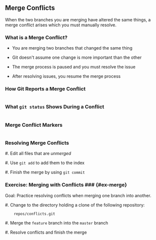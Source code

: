 Merge Conflicts
---------------

When the two branches you are merging have altered the same things, a
merge conflict arises which you must manually resolve.

### What is a Merge Conflict? ###

  * You are merging two branches that changed the same thing

  * Git doesn't assume one change is more important than the other

  * The merge process is paused and you must resolve the issue

  * After resolving issues, you resume the merge process

### How Git Reports a Merge Conflict ###

~~~ {.text insert="../../files/conflict.message"}
~~~

### What `git status` Shows During a Conflict ###

~~~ {.text insert="../../files/conflict.status"}
~~~

### Merge Conflict Markers ###

~~~ {.c insert="../../files/conflicts.c" token="main"}
~~~

### Resolving Merge Conflicts ###

  #. Edit all files that are *unmerged*

  #. Use `git add` to add them to the index

  #. Finish the merge by using `git commit`

### Exercise: Merging with Conflicts ### {#ex-merge}

<div class="notes">

Goal: Practice resolving conflicts when merging one branch into
another.

</div>

  #. Change to the directory holding a clone of the following
     repository:

        repos/conflicts.git

  #. Merge the `feature` branch into the `master` branch

  #. Resolve conflicts and finish the merge
